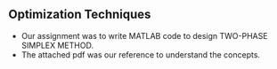 ## Optimization Techniques

- Our assignment was to write MATLAB code to design TWO-PHASE SIMPLEX METHOD.
- The attached pdf was our reference to understand the concepts.
